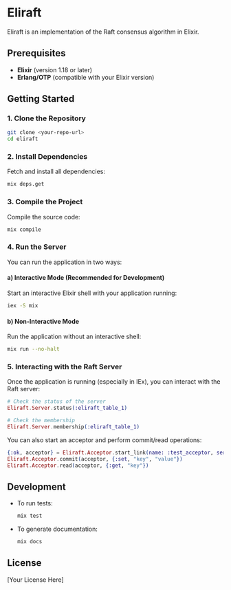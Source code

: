 # Eliraft

Eliraft is an implementation of the Raft consensus algorithm in Elixir.

## Prerequisites

- **Elixir** (version 1.18 or later)
- **Erlang/OTP** (compatible with your Elixir version)

## Getting Started

### 1. Clone the Repository

```sh
git clone <your-repo-url>
cd eliraft
```

### 2. Install Dependencies

Fetch and install all dependencies:

```sh
mix deps.get
```

### 3. Compile the Project

Compile the source code:

```sh
mix compile
```

### 4. Run the Server

You can run the application in two ways:

#### a) Interactive Mode (Recommended for Development)

Start an interactive Elixir shell with your application running:

```sh
iex -S mix
```

#### b) Non-Interactive Mode

Run the application without an interactive shell:

```sh
mix run --no-halt
```

### 5. Interacting with the Raft Server

Once the application is running (especially in IEx), you can interact with the Raft server:

```elixir
# Check the status of the server
Eliraft.Server.status(:eliraft_table_1)

# Check the membership
Eliraft.Server.membership(:eliraft_table_1)
```

You can also start an acceptor and perform commit/read operations:

```elixir
{:ok, acceptor} = Eliraft.Acceptor.start_link(name: :test_acceptor, server: :eliraft_table_1)
Eliraft.Acceptor.commit(acceptor, {:set, "key", "value"})
Eliraft.Acceptor.read(acceptor, {:get, "key"})
```

## Development

- To run tests:  
  ```sh
  mix test
  ```
- To generate documentation:  
  ```sh
  mix docs
  ```

## License

[Your License Here]

